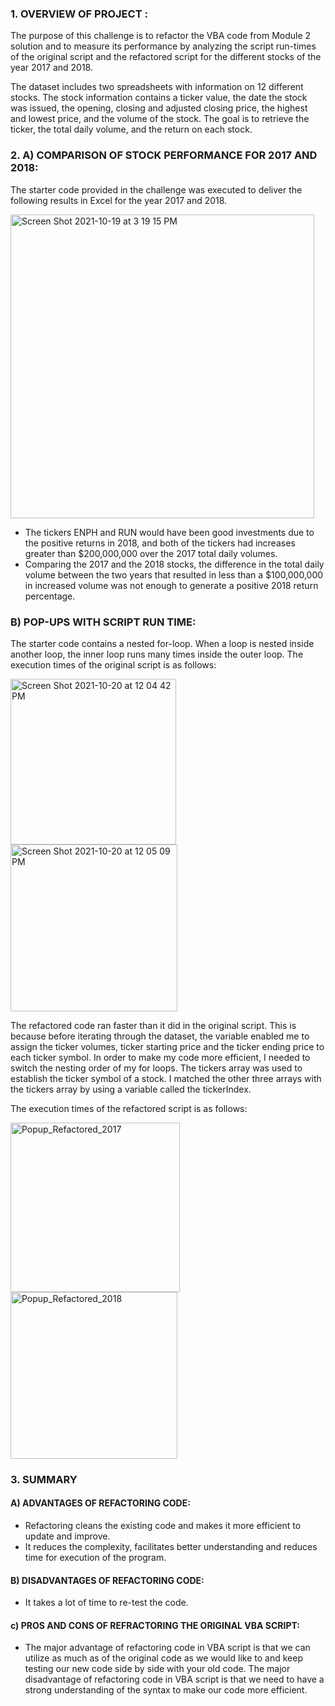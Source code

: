 ### 1. OVERVIEW OF PROJECT : 
The purpose of this challenge is to refactor the VBA code from Module 2 solution and to measure its performance by analyzing the script run-times of the original    script and the refactored script for the different stocks of the year 2017 and 2018.       

The dataset includes two spreadsheets with information on 12 different stocks. The stock information contains a ticker value, the date the stock was issued, the opening, closing and adjusted closing price, the highest and lowest price, and the volume of the stock. The goal is to retrieve the ticker, the total daily volume, and the return on each stock.

### 2. A) COMPARISON OF STOCK PERFORMANCE FOR 2017 AND 2018:
The starter code provided in the challenge was executed to deliver the following results in Excel for the year 2017 and 2018.

<img width="486" alt="Screen Shot 2021-10-19 at 3 19 15 PM" src="https://user-images.githubusercontent.com/91294352/137976687-822c82dc-cf00-43c5-830b-5654949612f2.png">

* The tickers ENPH and RUN would have been good investments due to the positive returns in 2018, and both of the tickers had increases greater than         $200,000,000 over the 2017 total daily volumes.
* Comparing the 2017 and the 2018 stocks, the difference in the total daily volume between the two years that resulted in less than a $100,000,000 in increased       volume was not enough to generate a positive 2018 return percentage. 

### B) POP-UPS WITH SCRIPT RUN TIME:
The starter code contains a nested for-loop. When a loop is nested inside another loop, the inner loop runs many times inside the outer loop. The execution times of the original script is as follows:

<img width="265" alt="Screen Shot 2021-10-20 at 12 04 42 PM" src="https://user-images.githubusercontent.com/91294352/138129929-3d27ab5c-c16d-41db-a78c-2ef7f5bb8ba2.png">      <img width="267" alt="Screen Shot 2021-10-20 at 12 05 09 PM" src="https://user-images.githubusercontent.com/91294352/138129960-6749dd9b-c96e-4c92-aa53-ec9b0f0aa01d.png">

The refactored code ran faster than it did in the original script. This is because before iterating through the dataset, the variable enabled me to assign the ticker volumes, ticker starting price and the ticker ending price to each ticker symbol. In order to make my code more efficient, I needed to switch the nesting order of my for loops. The tickers array was used to establish the ticker symbol of a stock. I matched the other three arrays with the tickers array by using a variable called the tickerIndex.

The execution times of the refactored script is as follows:

 <img width="271" alt="Popup_Refactored_2017" src="https://user-images.githubusercontent.com/91294352/138137238-97226031-37a8-4e10-a56b-e07bb63785ae.png"> <img width="267" alt="Popup_Refactored_2018" src="https://user-images.githubusercontent.com/91294352/138133538-5394702a-85e9-4574-a794-607746b2bb04.png">

### 3. SUMMARY
#### A) ADVANTAGES OF REFACTORING CODE:
* Refactoring cleans the existing code and makes it more efficient to update and improve.
* It reduces the complexity, facilitates better understanding and reduces time for execution of the program. 

#### B) DISADVANTAGES OF REFACTORING CODE:
* It takes a lot of time to re-test the code. 

#### c) PROS AND CONS OF REFRACTORING THE ORIGINAL VBA SCRIPT:
* The major advantage of refactoring code in VBA script is that we can utilize as much as of the original code as we would like to and keep testing our new code side by side with your old code. The major disadvantage of refactoring code in VBA script is that we need to have a strong understanding of the syntax to make our code more efficient.

